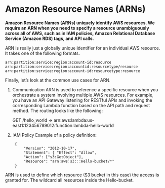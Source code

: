 # Amazon Resource Names (ARNs)
**Amazon Resource Names (ARNs) uniquely identify AWS resources. We require an 
ARN when you need to specify a resource unambiguously across all of AWS, such as
in IAM policies, Amazon Relational Database Service (Amazon RDS) tags, and API
calls.**

ARN is really just a globally unique identifier for an individual AWS resource.
It takes one of the following formats.

    arn:partition:service:region:account-id:resource 
    arn:partition:service:region:accountid:resourcetype/resource
    arn:partition:service:region:account-id:resourcetype:resource

Finally, let’s look at the common use cases for ARN. 
1. Communication
ARN is used to reference a specific resource when you orchestrate a system
involving multiple AWS resources. For example, you have an API Gateway listening
for RESTful APIs and invoking the corresponding Lambda function based on the API
path and request method. The routing looks like the following:
    
    GET /hello_world => arn:aws:lambda:us-east1:123456789012:function:lambda-hello-world

2. IAM Policy
Example of a policy definition:

        {
            "Version": "2012-10-17", 
            "Statement": { "Effect": "Allow",
            "Action": ["s3:GetObject"],
            "Resource": "arn:aws:s3:::Hello-bucket/*"
        }

ARN is used to define which resource (S3 bucket in this case) the access is
granted for. The wildcard all resources inside the Hello-bucket.

